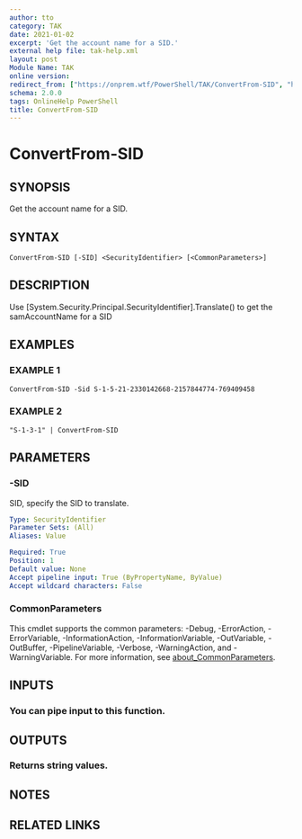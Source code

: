 ```yaml
---
author: tto
category: TAK
date: 2021-01-02
excerpt: 'Get the account name for a SID.'
external help file: tak-help.xml
layout: post
Module Name: TAK
online version:
redirect_from: ["https://onprem.wtf/PowerShell/TAK/ConvertFrom-SID", "https://onprem.wtf/PowerShell/TAK/convertfrom-sid", "https://onprem.wtf/PowerShell/convertfrom-sid"]
schema: 2.0.0
tags: OnlineHelp PowerShell
title: ConvertFrom-SID
---
```


# ConvertFrom-SID

## SYNOPSIS
Get the account name for a SID.

## SYNTAX

```
ConvertFrom-SID [-SID] <SecurityIdentifier> [<CommonParameters>]
```

## DESCRIPTION
Use \[System.Security.Principal.SecurityIdentifier\].Translate() to get the samAccountName for a SID

## EXAMPLES

### EXAMPLE 1
```
ConvertFrom-SID -Sid S-1-5-21-2330142668-2157844774-769409458
```

### EXAMPLE 2
```
"S-1-3-1" | ConvertFrom-SID
```

## PARAMETERS

### -SID
SID, specify the SID to translate.

```yaml
Type: SecurityIdentifier
Parameter Sets: (All)
Aliases: Value

Required: True
Position: 1
Default value: None
Accept pipeline input: True (ByPropertyName, ByValue)
Accept wildcard characters: False
```

### CommonParameters
This cmdlet supports the common parameters: -Debug, -ErrorAction, -ErrorVariable, -InformationAction, -InformationVariable, -OutVariable, -OutBuffer, -PipelineVariable, -Verbose, -WarningAction, and -WarningVariable. For more information, see [about_CommonParameters](http://go.microsoft.com/fwlink/?LinkID=113216).

## INPUTS

### You can pipe input to this function.
## OUTPUTS

### Returns string values.
## NOTES

## RELATED LINKS
